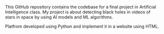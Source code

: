 This GitHub repository contains the codebase for a final project in Artificial Intelligence class. My project is about detecting black holes in videos of stars in space by using AI models and ML algorithms.

Platfrom developed using Python and implement it in a website using HTML.
